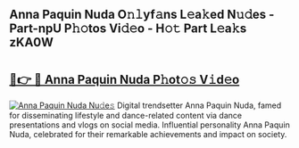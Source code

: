 ## Anna Paquin Nuda O𝚗𝚕yf𝚊ns L𝚎a𝚔ed N𝚞𝚍es - Part-npU P𝚑𝚘tos Vi𝚍𝚎o - H𝚘𝚝 Part L𝚎a𝚔s zKA0W

# <h2><a href="http://kf4wiv.oniu.top/?m=Anna+Paquin+Nuda">🔗👉 🔴 Anna Paquin Nuda P𝚑ot𝚘𝚜 V𝚒d𝚎o</a></h2>

[![Anna Paquin Nuda Nu𝚍e𝚜](https://i.imgur.com/0qMVB7G.gif)](http://kf4wiv.oniu.top/?m=Anna+Paquin+Nuda)
Digital trendsetter Anna Paquin Nuda, famed for disseminating lifestyle and dance-related content via dance presentations and vlogs on social media. Influential personality Anna Paquin Nuda, celebrated for their remarkable achievements and impact on society.  
